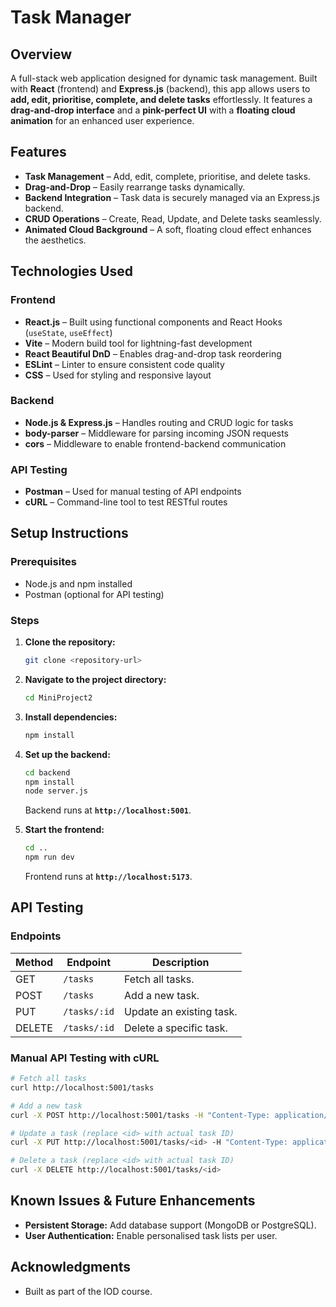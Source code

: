 # Task Manager

## Overview

A full-stack web application designed for dynamic task management. Built with **React** (frontend) and **Express.js** (backend), this app allows users to **add, edit, prioritise, complete, and delete tasks** effortlessly. It features a **drag-and-drop interface** and a **pink-perfect UI** with a **floating cloud animation** for an enhanced user experience.

## Features

- **Task Management** – Add, edit, complete, prioritise, and delete tasks.
- **Drag-and-Drop** – Easily rearrange tasks dynamically.
- **Backend Integration** – Task data is securely managed via an Express.js backend.
- **CRUD Operations** – Create, Read, Update, and Delete tasks seamlessly.
- **Animated Cloud Background** – A soft, floating cloud effect enhances the aesthetics.

## Technologies Used

### Frontend

- **React.js** – Built using functional components and React Hooks (`useState`, `useEffect`)
- **Vite** – Modern build tool for lightning-fast development
- **React Beautiful DnD** – Enables drag-and-drop task reordering
- **ESLint** – Linter to ensure consistent code quality
- **CSS** – Used for styling and responsive layout

### Backend

- **Node.js & Express.js** – Handles routing and CRUD logic for tasks
- **body-parser** – Middleware for parsing incoming JSON requests
- **cors** – Middleware to enable frontend-backend communication

### API Testing

- **Postman** – Used for manual testing of API endpoints
- **cURL** – Command-line tool to test RESTful routes

## Setup Instructions

### Prerequisites

- Node.js and npm installed
- Postman (optional for API testing)

### Steps

1. **Clone the repository:**
   ```sh
   git clone <repository-url>
   ```
2. **Navigate to the project directory:**
   ```sh
   cd MiniProject2
   ```
3. **Install dependencies:**
   ```sh
   npm install
   ```
4. **Set up the backend:**

   ```sh
   cd backend
   npm install
   node server.js
   ```

   Backend runs at **`http://localhost:5001`**.

5. **Start the frontend:**
   ```sh
   cd ..
   npm run dev
   ```
   Frontend runs at **`http://localhost:5173`**.

## API Testing

### Endpoints

| Method | Endpoint     | Description              |
| ------ | ------------ | ------------------------ |
| GET    | `/tasks`     | Fetch all tasks.         |
| POST   | `/tasks`     | Add a new task.          |
| PUT    | `/tasks/:id` | Update an existing task. |
| DELETE | `/tasks/:id` | Delete a specific task.  |

### Manual API Testing with cURL

```sh
# Fetch all tasks
curl http://localhost:5001/tasks

# Add a new task
curl -X POST http://localhost:5001/tasks -H "Content-Type: application/json" -d '{"text": "Test Task", "isDone": false, "isPriority": false}'

# Update a task (replace <id> with actual task ID)
curl -X PUT http://localhost:5001/tasks/<id> -H "Content-Type: application/json" -d '{"text": "Updated Task", "isDone": true}'

# Delete a task (replace <id> with actual task ID)
curl -X DELETE http://localhost:5001/tasks/<id>
```

## Known Issues & Future Enhancements

- **Persistent Storage:** Add database support (MongoDB or PostgreSQL).
- **User Authentication:** Enable personalised task lists per user.

## Acknowledgments

- Built as part of the IOD course.
